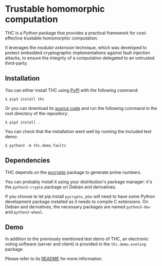 Trustable homomorphic computation
=================================

THC is a Python package that provides a practical framework for cost-effective trustable homomorphic computation.

It leverages the *modular extension* technique, which was developed to protect embedded cryptographic implementations against fault injection attacks, to ensure the integrity of a computation delegated to an untrusted third-party.

## Installation

You can either install THC using [PyPI](https://pypi.org/project/thc/) with the following command:

    $ pip3 install thc

Or you can download its [source code](https://code.up8.edu/pablo/thc) and run the following command in the root directory of the repository:

    $ pip3 install .

You can check that the installation went well by running the included test demo:

    $ python3 -m thc.demo.faults

## Dependencies

THC depends on the [pycrypto](https://pypi.org/project/pycrypto/) package to generate prime numbers.

You can probably install it using your distribution's package manager: it's the `python3-crypto` package on Debian and derivatives.

If you choose to let pip install `pycrypto`, you will need to have some Python development package installed as it needs to compile C extensions.
On Debian and derivatives, the necessary packages are named `python3-dev` and `python3-wheel`.

## Demo

In addition to the previously mentioned test demo of THC, an electronic voting software (server and client) is provided in the `thc.demo.evoting` package.

Please refer to its [README](https://code.up8.edu/pablo/thc/-/tree/master/thc/demo/evoting) for more information.
